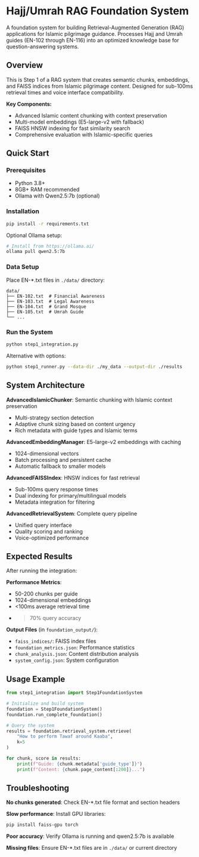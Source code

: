 # Hajj/Umrah RAG Foundation System

A foundation system for building Retrieval-Augmented Generation (RAG) applications for Islamic pilgrimage guidance. Processes Hajj and Umrah guides (EN-102 through EN-116) into an optimized knowledge base for question-answering systems.

## Overview

This is Step 1 of a RAG system that creates semantic chunks, embeddings, and FAISS indices from Islamic pilgrimage content. Designed for sub-100ms retrieval times and voice interface compatibility.

**Key Components:**
- Advanced Islamic content chunking with context preservation
- Multi-model embeddings (E5-large-v2 with fallback)
- FAISS HNSW indexing for fast similarity search
- Comprehensive evaluation with Islamic-specific queries

## Quick Start

### Prerequisites
- Python 3.8+
- 8GB+ RAM recommended
- Ollama with Qwen2.5:7b (optional)

### Installation
```bash
pip install -r requirements.txt
```

Optional Ollama setup:
```bash
# Install from https://ollama.ai/
ollama pull qwen2.5:7b
```

### Data Setup
Place EN-*.txt files in `./data/` directory:
```
data/
├── EN-102.txt  # Financial Awareness
├── EN-103.txt  # Legal Awareness  
├── EN-104.txt  # Grand Mosque
├── EN-105.txt  # Umrah Guide
└── ...
```

### Run the System
```bash
python step1_integration.py
```

Alternative with options:
```bash
python step1_runner.py --data-dir ./my_data --output-dir ./results
```

## System Architecture

**AdvancedIslamicChunker**: Semantic chunking with Islamic context preservation
- Multi-strategy section detection
- Adaptive chunk sizing based on content urgency
- Rich metadata with guide types and Islamic terms

**AdvancedEmbeddingManager**: E5-large-v2 embeddings with caching
- 1024-dimensional vectors
- Batch processing and persistent cache
- Automatic fallback to smaller models

**AdvancedFAISSIndex**: HNSW indices for fast retrieval
- Sub-100ms query response times
- Dual indexing for primary/multilingual models
- Metadata integration for filtering

**AdvancedRetrievalSystem**: Complete query pipeline
- Unified query interface
- Quality scoring and ranking
- Voice-optimized performance

## Expected Results

After running the integration:

**Performance Metrics**:
- 50-200 chunks per guide
- 1024-dimensional embeddings
- <100ms average retrieval time
- >70% query accuracy

**Output Files** (in `foundation_output/`):
- `faiss_indices/`: FAISS index files
- `foundation_metrics.json`: Performance statistics
- `chunk_analysis.json`: Content distribution analysis
- `system_config.json`: System configuration

## Usage Example

```python
from step1_integration import Step1FoundationSystem

# Initialize and build system
foundation = Step1FoundationSystem()
foundation.run_complete_foundation()

# Query the system
results = foundation.retrieval_system.retrieve(
    "How to perform Tawaf around Kaaba", 
    k=5
)

for chunk, score in results:
    print(f"Guide: {chunk.metadata['guide_type']}")
    print(f"Content: {chunk.page_content[:200]}...")
```

## Troubleshooting

**No chunks generated**: Check EN-*.txt file format and section headers

**Slow performance**: Install GPU libraries:
```bash
pip install faiss-gpu torch
```

**Poor accuracy**: Verify Ollama is running and qwen2.5:7b is available

**Missing files**: Ensure EN-*.txt files are in `./data/` or current directory
